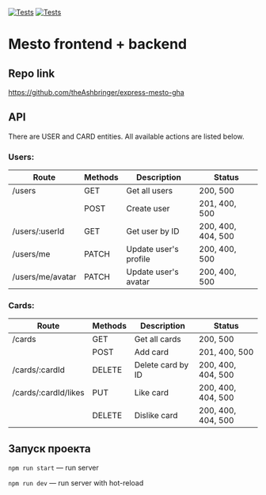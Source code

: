 [![Tests](../../actions/workflows/tests-13-sprint.yml/badge.svg)](https://github.com/theAshbringer/express-mesto-gha/actions/workflows/tests-13-sprint.yml) [![Tests](../../actions/workflows/tests-14-sprint.yml/badge.svg)](https://github.com/theAshbringer/express-mesto-gha/actions/workflows/tests-14-sprint.yml)
# Mesto frontend + backend

## Repo link
https://github.com/theAshbringer/express-mesto-gha

## API
There are USER and CARD entities. All available actions are listed below.

### Users:

| Route            | Methods | Description           | Status             |
|------------------|---------|-----------------------|--------------------|
| /users           | GET     | Get all users         | 200, 500           |
|                  | POST    | Create user           | 201, 400, 500      |
| /users/:userId   | GET     | Get user by ID        | 200, 400, 404, 500 |
| /users/me        | PATCH   | Update user's profile | 200, 400, 500      |
| /users/me/avatar | PATCH   | Update user's avatar  | 200, 400, 500      |

### Cards:

| Route                | Methods | Description       | Status             |
|----------------------|---------|-------------------|--------------------|
| /cards               | GET     | Get all cards     | 200, 500           |
|                      | POST    | Add card          | 201, 400, 500      |
| /cards/:cardId       | DELETE  | Delete card by ID | 200, 400, 404, 500 |
| /cards/:cardId/likes | PUT     | Like card         | 200, 400, 404, 500 |
|                      | DELETE  | Dislike card      | 200, 400, 404, 500 |


## Запуск проекта

`npm run start` — run server

`npm run dev` — run server with hot-reload
